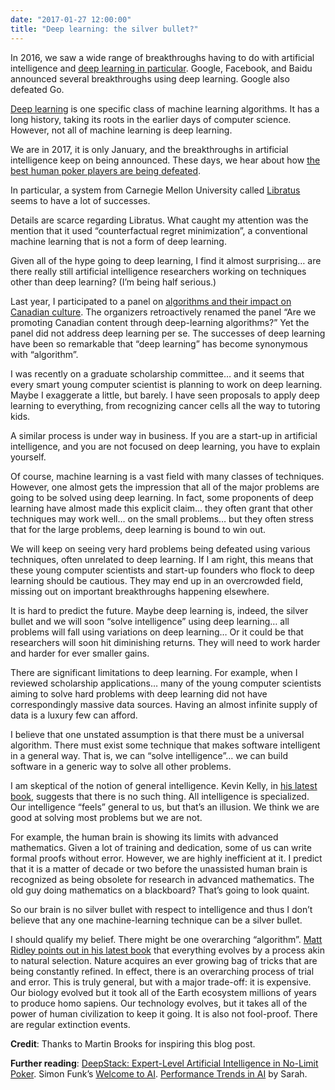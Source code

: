 ```yaml
---
date: "2017-01-27 12:00:00"
title: "Deep learning: the silver bullet?"
---
```




In 2016, we saw a wide range of breakthroughs having to do with artificial intelligence and [deep learning in particular](https://www.wired.com/2016/12/2016-year-deep-learning-took-internet/). Google, Facebook, and Baidu announced several breakthroughs using deep learning. Google also defeated Go.

[Deep learning](https://en.wikipedia.org/wiki/Deep_learning) is one specific class of machine learning algorithms. It has a long history, taking its roots in the earlier days of computer science. However, not all of machine learning is deep learning.

We are in 2017, it is only January, and the breakthroughs in artificial intelligence keep on being announced. These days, we hear about how [the best human poker players are being defeated](https://www.technologyreview.com/s/603342/poker-is-the-latest-game-to-fold-against-artificial-intelligence/).

In particular, a system from Carnegie Mellon University called [Libratus](https://en.wikipedia.org/wiki/Libratus) seems to have a lot of successes. 

Details are scarce regarding Libratus. What caught my attention was the mention that it used &ldquo;counterfactual regret minimization&rdquo;, a conventional machine learning that is not a form of deep learning.

Given all of the hype going to deep learning, I find it almost surprising&hellip; are there really still artificial intelligence researchers working on techniques other than deep learning? (I&rsquo;m being half serious.)

Last year, I participated to a panel on [algorithms and their impact on Canadian culture](https://www.youtube.com/watch?v=V-3rtpkywWw). The organizers retroactively renamed the panel &ldquo;Are we promoting Canadian content through deep-learning algorithms?&rdquo; Yet the panel did not address deep learning per se. The successes of deep learning have been so remarkable that &ldquo;deep learning&rdquo; has become synonymous with &ldquo;algorithm&rdquo;.

I was recently on a graduate scholarship committee&hellip; and it seems that every smart young computer scientist is planning to work on deep learning. Maybe I exaggerate a little, but barely. I have seen proposals to apply deep learning to everything, from recognizing cancer cells all the way to tutoring kids.

A similar process is under way in business. If you are a start-up in artificial intelligence, and you are not focused on deep learning, you have to explain yourself.

Of course, machine learning is a vast field with many classes of techniques. However, one almost gets the impression that all of the major problems are going to be solved using deep learning. In fact, some proponents of deep learning have almost made this explicit claim&hellip; they often grant that other techniques may work well&hellip; on the small problems&hellip; but they often stress that for the large problems, deep learning is bound to win out.

We will keep on seeing very hard problems being defeated using various techniques, often unrelated to deep learning. If I am right, this means that these young computer scientists and start-up founders who flock to deep learning should be cautious. They may end up in an overcrowded field, missing out on important breakthroughs happening elsewhere.

It is hard to predict the future. Maybe deep learning is, indeed, the silver bullet and we will soon &ldquo;solve intelligence&rdquo; using deep learning&hellip; all problems will fall using variations on deep learning&hellip; Or it could be that researchers will soon hit diminishing returns. They will need to work harder and harder for ever smaller gains.

There are significant limitations to deep learning. For example, when I reviewed scholarship applications&hellip; many of the young computer scientists aiming to solve hard problems with deep learning did not have correspondingly massive data sources. Having an almost infinite supply of data is a luxury few can afford.

I believe that one unstated assumption is that there must be a universal algorithm. There must exist some technique that makes software intelligent in a general way. That is, we can &ldquo;solve intelligence&rdquo;&hellip; we can build software in a generic way to solve all other problems.

I am skeptical of the notion of general intelligence. Kevin Kelly, in [his latest book](https://www.amazon.com/Inevitable-Understanding-Technological-Forces-Future/dp/0525428089/), suggests that there is no such thing. All intelligence is specialized. Our intelligence &ldquo;feels&rdquo; general to us, but that&rsquo;s an illusion. We think we are good at solving most problems but we are not.

For example, the human brain is showing its limits with advanced mathematics. Given a lot of training and dedication, some of us can write formal proofs without error. However, we are highly inefficient at it. I predict that it is a matter of decade or two before the unassisted human brain is recognized as being obsolete for research in advanced mathematics. The old guy doing mathematics on a blackboard? That&rsquo;s going to look quaint.

So our brain is no silver bullet with respect to intelligence and thus I don&rsquo;t believe that any one machine-learning technique can be a silver bullet.

I should qualify my belief. There might be one overarching &ldquo;algorithm&rdquo;. [Matt Ridley points out in his latest book](https://www.amazon.com/Evolution-Everything-How-Ideas-Emerge/dp/0062296000/) that everything evolves by a process akin to natural selection. Nature acquires an ever growing bag of tricks that are being constantly refined. In effect, there is an overarching process of trial and error. This is truly general, but with a major trade-off: it is expensive. Our biology evolved but it took all of the Earth ecosystem millions of years to produce homo sapiens. Our technology evolves, but it takes all of the power of human civilization to keep it going. It is also not fool-proof. There are regular extinction events.

__Credit__: Thanks to Martin Brooks for inspiring this blog post.

__Further reading__: [DeepStack: Expert-Level Artificial Intelligence in No-Limit Poker](https://arxiv.org/abs/1701.01724). Simon Funk&rsquo;s [Welcome to AI](http://sifter.org/~simon/journal/20161008.html). [Performance Trends in AI](https://srconstantin.wordpress.com/2017/01/28/performance-trends-in-ai/) by Sarah.

